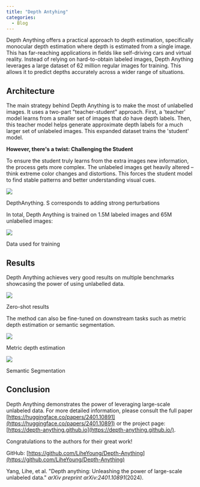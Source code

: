 ```yaml
---
title: "Depth Antyhing"
categories:
  - Blog
---
```

Depth Anything offers a practical approach to depth estimation, specifically monocular depth estimation where depth is estimated from a single image. This has far-reaching applications in fields like self-driving cars and virtual reality. Instead of relying on hard-to-obtain labeled images, Depth Anything leverages a large dataset of 62 million regular images for training. This allows it to predict depths accurately across a wider range of situations.

## Architecture

The main strategy behind Depth Anything is to make the most of unlabelled images. It uses a two-part "teacher-student" approach. First, a 'teacher' model learns from a smaller set of images that _do_ have depth labels. Then, this teacher model helps generate approximate depth labels for a much larger set of unlabeled images. This expanded dataset trains the 'student' model.

**However, there's a twist: Challenging the Student**

To ensure the student truly learns from the extra images new information, the process gets more complex. The unlabeled images get heavily altered – think extreme color changes and distortions. This forces the student model to find stable patterns and better understanding visual cues.

![](https://media.licdn.com/dms/image/D4E12AQFw-OAPig1dIQ/article-inline_image-shrink_400_744/0/1707432646395?e=1712793600&v=beta&t=St2yzxizhQNgxTMQ_NRYjz_vmo8apl_Ltms577r3Zz8)

DepthAnything. S corresponds to adding strong perturbations

In total, Depth Anything is trained on 1.5M labeled images and 65M unlabelled images:

![](https://media.licdn.com/dms/image/D4E12AQG8UdJ1jrkzQA/article-inline_image-shrink_400_744/0/1707432842191?e=1712793600&v=beta&t=1bWjpttVnFo1HXJlDC4sfK39GipqxNl907EziiIfkp0)

Data used for training

## Results

Depth Anything achieves very good results on multiple benchmarks showcasing the power of using unlabelled data.

![](https://media.licdn.com/dms/image/D4E12AQG4IeJvhpyqpA/article-inline_image-shrink_400_744/0/1707433292009?e=1712793600&v=beta&t=pEEtzdRLiLT37_0Nqw4fMS5GeL60eHaKNNlZle58A-o)

Zero-shot results

The method can also be fine-tuned on downstream tasks such as metric depth estimation or semantic segmentation.

![](https://media.licdn.com/dms/image/D4E12AQFDQflNAgKXMg/article-inline_image-shrink_400_744/0/1707433546141?e=1712793600&v=beta&t=ZuClRGMP6V6Gv5jRZXthVAaIGR7exPc7vhJT4tRmoFo)

Metric depth estimation

![](https://media.licdn.com/dms/image/D4E12AQF-Ok17Nw41SQ/article-inline_image-shrink_400_744/0/1707433563402?e=1712793600&v=beta&t=CEtRs8dPeQoEzkun8tROMU3icYiPe5GRzhFjU3nlzkg)

Semantic Segmentation

## Conclusion

Depth Anything demonstrates the power of leveraging large-scale unlabeled data. For more detailed information, please consult the full paper [https://huggingface.co/papers/2401.10891](https://huggingface.co/papers/2401.10891) or the project page: [https://depth-anything.github.io](https://depth-anything.github.io/).

Congratulations to the authors for their great work!

  

GitHub: [https://github.com/LiheYoung/Depth-Anything](https://github.com/LiheYoung/Depth-Anything)

Yang, Lihe, et al. "Depth anything: Unleashing the power of large-scale unlabeled data." _arXiv preprint arXiv:2401.10891_(2024).
